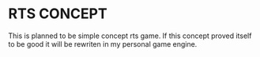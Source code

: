 # RTS CONCEPT

This is planned to be simple concept rts game.
If this concept proved itself to be good it will be rewriten in my personal game engine.